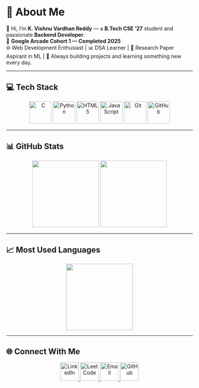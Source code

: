 # 💫 About Me
👋 Hi, I’m **K. Vishnu Vardhan Reddy** — a **B.Tech CSE ’27** student and passionate **Backend Developer**.  
🎯 **Google Arcade Cohort 1 — Completed 2025**  
🌐 Web Development Enthusiast | 📊 DSA Learner | 📄 Research Paper Aspirant in ML | 🚀 Always building projects and learning something new every day.  

---

## 💻 Tech Stack
<p align="center">
  <img src="https://cdn.jsdelivr.net/gh/devicons/devicon/icons/c/c-original.svg" height="60" alt="C" />
  <img src="https://cdn.jsdelivr.net/gh/devicons/devicon/icons/python/python-original.svg" height="60" alt="Python" />
  <img src="https://cdn.jsdelivr.net/gh/devicons/devicon/icons/html5/html5-original.svg" height="60" alt="HTML5" />
  <img src="https://cdn.jsdelivr.net/gh/devicons/devicon/icons/javascript/javascript-original.svg" height="60" alt="JavaScript" />
  <img src="https://cdn.jsdelivr.net/gh/devicons/devicon/icons/git/git-original.svg" height="60" alt="Git" />
  <img src="https://cdn.jsdelivr.net/gh/devicons/devicon/icons/github/github-original.svg" height="60" alt="GitHub" />
</p>

---

## 📊 GitHub Stats
<p align="center">
  <img src="https://github-readme-stats.vercel.app/api?username=Vishnu-1526&theme=radical&hide_border=false&include_all_commits=true&count_private=true" height="180" />
  <img src="https://github-readme-streak-stats.herokuapp.com/?user=Vishnu-1526&theme=radical&hide_border=false" height="180" />
</p>

---

## 📈 Most Used Languages
<p align="center">
  <img src="https://github-readme-stats.vercel.app/api/top-langs/?username=Vishnu-1526&theme=radical&hide_border=false&layout=compact" height="180" />
</p>

---

## 🌐 Connect With Me
<p align="center">
  <a href="https://www.linkedin.com/in/harishreddy995/" target="_blank">
    <img src="https://cdn.jsdelivr.net/gh/devicons/devicon/icons/linkedin/linkedin-original.svg" height="50" alt="LinkedIn" />
  </a>
  <a href="https://leetcode.com/u/harishreddy_bobby/" target="_blank">
    <img src="https://upload.wikimedia.org/wikipedia/commons/1/19/LeetCode_logo_black.png" height="50" alt="LeetCode" />
  </a>
  <a href="mailto:mharishreddy995@gmail.com" target="_blank">
    <img src="https://upload.wikimedia.org/wikipedia/commons/4/4e/Gmail_Icon.png" height="50" alt="Email" />
  </a>
  <a href="https://github.com/Vishnu-1526" target="_blank">
    <img src="https://cdn.jsdelivr.net/gh/devicons/devicon/icons/github/github-original.svg" height="50" alt="GitHub" />
  </a>
</p>
